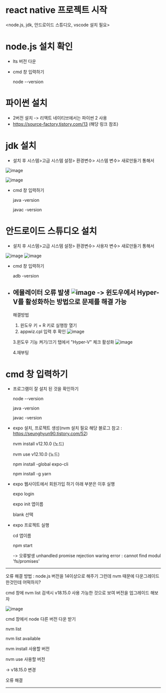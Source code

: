 # react native 프로젝트 시작

<node.js, jdk, 안드로이드 스튜디오, vscode 설치 필요>



# node.js 설치 확인

- lts 버전 다운

- cmd 창 입력하기

  node --version



# 파이썬 설치

- 2버전 설치 -> 리액트 네이티브에서는 파이썬 2 사용
- https://source-factory.tistory.com/13 (해당 링크 참조)



# jdk 설치

- 설치 후 시스템>고급 시스템 설정> 환경변수> 시스템 변수> 새로만들기 통해서 

![image](https://user-images.githubusercontent.com/123061106/229601847-e1c0cafc-29da-45b4-bb2d-ca74a92c576e.png)

![image](https://user-images.githubusercontent.com/123061106/229602021-bd0d24c2-2856-4ea2-b97c-0877e648064d.png)


- cmd 창 입력하기

  java -version

  javac -version


# 안드로이드 스튜디오 설치

- 설치 후 시스템>고급 시스템 설정> 환경변수> 사용자 변수> 새로만들기 통해서

![image](https://user-images.githubusercontent.com/123061106/229602547-9f5d4d48-e82b-4084-b208-453f4bacebb9.png)
![image](https://user-images.githubusercontent.com/123061106/229602670-3a664fdb-99a0-4aee-b70a-4cfb4b0e82e3.png)

- cmd 창 입력하기

  adb -version
  
- 에뮬레이터 오류 발생
![image](https://user-images.githubusercontent.com/123061106/229703768-f686550e-e282-4a89-a04f-719c8794f332.png)
  -> 윈도우에서 Hyper-V를 활성화하는 방법으로 문제를 해결 가능
  -----------------------------------------------------------------------------------
  해결방법
  1. 윈도우 키 + R 키로 실행창 열기
  2. appwiz.cpl 입력 후 확인
![image](https://user-images.githubusercontent.com/123061106/229704246-d1ca5c06-6740-486b-a2eb-b59b12a8f708.png)
  
  3.윈도우 기능 켜기/끄기 탭에서 "Hyper-V" 체크 활성화
![image](https://user-images.githubusercontent.com/123061106/229704470-10af1bca-c5e0-45c1-93e5-c08afe2588da.png)
  
  4.재부팅 
  




# cmd 창 입력하기

- 프로그램이 잘 설치 된 것을 확인하기

  node --version

  java -version

  javac -version


- expo 설치, 프로젝트 생성(nvm 설치 필요 해당 블로그 참고 : https://seunghyun90.tistory.com/52)

  nvm install v12.10.0 (노드)

  nvm use v12.10.0 (노드)

  npm install -global expo-cli

  npm install -g yarn


- expo 웹사이트에서 회원가입 하기 아래 부분은 이후 실행

  expo login

  expo init 앱이름

  blank 선택


- expo 프로젝트 실행

  cd 앱이름

  npm start 

  -> 오류발생 unhandled promise rejection waring error : cannot find modul 'fs/promises'

------------------------------------------------------------------------------------------------------------------

  오류 해결 방법 : node.js 버전을 14이상으로 해주기 그런데 nvm 때문에 다운그레이드 한것인데 어떡하지?

  cmd 창에 nvm list 검색시 v18.15.0 사용 가능한 것으로 보여 버전을 업그레이드 해보자

![image](https://user-images.githubusercontent.com/123061106/229605192-62d08a88-61eb-42e5-b7ef-fb3b2a726fd1.png)

  cmd 창에서 node 다른 버전 다운 받기

  nvm list

  nvm list available

  nvm install 사용할 버전

  nvm use 사용할 버전

  -> v18.15.0 변경

  오류 해결

------------------------------------------------------------------------------------------------------------------
